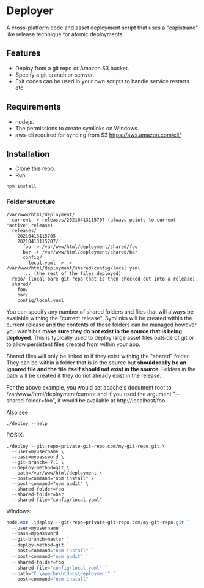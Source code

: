 # Deployer

A cross-platform code and asset deployment script that uses a "capistrano" like release technique for atomic deployments.

## Features

- Deploy from a git repo or Amazon S3 bucket.
- Specify a git branch or semver.
- Exit codes can be used in your own scripts to handle service restarts etc.

## Requirements

- nodejs.
- The permissions to create symlinks on Windows.
- aws-cli required for syncing from S3 https://aws.amazon.com/cli/

## Installation

- Clone this repo.
- Run:
```
npm install
```

### Folder structure
```
/var/www/html/deployment/
  current -> releases/20210413115707 (always points to current "active" release)
  releases/
    20210413115705
    20210413115707/
      foo -> /var/www/html/deployment/shared/foo
      bar -> /var/www/html/deployment/shared/bar
      config/
        local.yaml -> -> /var/www/html/deployment/shared/config/local.yaml
      ... (the rest of the files deployed)
  repo/ (local bare git repo that is then checked out into a release)
  shared/
    foo/
    bar/
    config/local.yaml
```

You can specify any number of shared folders and files that will always be available withing the "current release".
Symlinks will be created within the current release and the contents of those folders can be managed however you wan't but **make sure they do not exist in the source that is being deployed**.
This is typically used to deploy large asset files outside of git or to allow persistent files created from within
your app.

Shared files will only be linked to if they exist withing the "shared" folder. They can be within a folder that is in the source but **should really be an ignored file and the file itself should not exist in the source**. Folders in the path will be created if they do not already exist in the release.

For the above example, you would set apache's document root to /var/www/html/deployment/current and if you used the argument
"--shared-folder=foo", it would be available at http://localhost/foo

Also see
```shell
./deploy --help
```

POSIX:
```shell
./deploy --git-repo=private-git-repo.com/my-git-repo.git \
  --user=myusername \
  --pass=mypassword \
  --git-branch=~7.1 \
  --deploy-method=git \
  --path=/var/www/html/deployment \ 
  --post=command="npm install" \
  --post-command="npm audit" \
  --shared-folder=foo
  --shared-folder=bar
  --shared-file="config/local.yaml"
```

Windows:
```powershell
node.exe .\deploy --git-repo=private-git-repo.com/my-git-repo.git `
  --user=myusername `
  --pass=mypassword `
  --git-branch=master `
  --deploy-method=git `
  --post=command="npm install" `
  --post-command="npm audit" `
  --shared-folder=foo `
  --shared-file="config\local.yaml" `
  --path="C:\apache\htdocs\deployment" `
  --post=command="npm install"
```